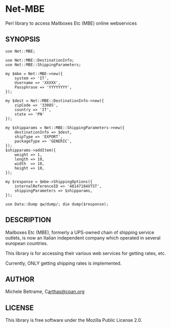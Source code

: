 # Net-MBE

Perl library to access Mailboxes Etc (MBE) online webservices

## SYNOPSIS

    use Net::MBE;
 
    use Net::MBE::DestinationInfo;
    use Net::MBE::ShippingParameters;

    my $mbe = Net::MBE->new({
        system => 'IT',
        Username => 'XXXXX',
        Passphrase => 'YYYYYYYY',
    });

    my $dest = Net::MBE::DestinationInfo->new({
        zipCode => '33085',
        country => 'IT', 
        state => 'PN'
    });

    my $shipparams = Net::MBE::ShippingParameters->new({
        destinationInfo => $dest,
        shipType => 'EXPORT',
        packageType => 'GENERIC',
    });
    $shipparams->addItem({
        weight => 1,
        length => 10,
        width  => 10,
        height => 10,
    });

    my $response = $mbe->ShippingOptions({
        internalReferenceID => '48147184XTST',
        shippingParameters => $shipparams,
    });

    use Data::Dump qw/dump/; die dump($response);

## DESCRIPTION

Mailboxes Etc (MBE), formerly a UPS-owned chain of shipping service outlets, is now an Italian
independent company which operated in several european countries.

This library is for accessing their various web services for getting rates, etc.

Currently, ONLY getting shipping rates is implemented.

## AUTHOR

Michele Beltrame, C<arthas@cpan.org>

## LICENSE

This library is free software under the Mozilla Public License 2.0.
